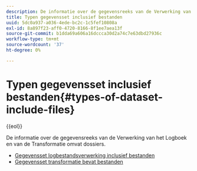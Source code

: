 ```yaml
---
description: De informatie over de gegevensreeks van de Verwerking van het Logboek en van de Transformatie omvat dossiers.
title: Typen gegevensset inclusief bestanden
uuid: 5dc0a937-a036-4ede-bc2c-1c5fef10808a
exl-id: 8a897f23-aff0-4720-8166-8f1ee7aea13f
source-git-commit: b1dda69a606a16dccca30d2a74c7e63dbd27936c
workflow-type: tm+mt
source-wordcount: '37'
ht-degree: 0%

---
```


# Typen gegevensset inclusief bestanden{#types-of-dataset-include-files}

{{eol}}

De informatie over de gegevensreeks van de Verwerking van het Logboek en van de Transformatie omvat dossiers.

* [Gegevensset logbestandsverwerking inclusief bestanden](../../../../home/c-dataset-const-proc/c-dataset-inc-files/c-types-dataset-inc-files/c-log-proc-dataset-inc-files/c-log-proc-dataset-inc-files.md#concept-999475a22519432e98844622ca95b6ab)
* [Gegevensset transformatie bevat bestanden](../../../../home/c-dataset-const-proc/c-dataset-inc-files/c-types-dataset-inc-files/c-trans-dataset-inc-files.md#concept-c64aa78ed9ce40b8a0f4932c82ff5ace)
